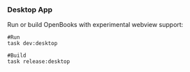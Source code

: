 ### Desktop App

Run or build OpenBooks with experimental webview support:

```shell
#Run
task dev:desktop

#Build
task release:desktop
```
